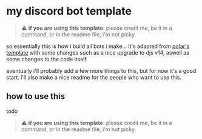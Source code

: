 # my discord bot template

> :warning: **if you are using this template**: please credit me, be it in a command, or in the readme file, i'm not picky.

so essentially this is how i build all bots i make... it's adapted from [polar's template](https://github.com/OtterDevelopment/typescript-discord-boilerplate) with some changes such as a nice upgrade to djs v14, aswell as some changes to the code itself.

eventually i'll probably add a few more things to this, but for now it's a good start.
i'll also make a nice readme for the people who want to use this.


## how to use this
todo


> :warning: **if you are using this template**: please credit me, be it in a command, or in the readme file, i'm not picky.
